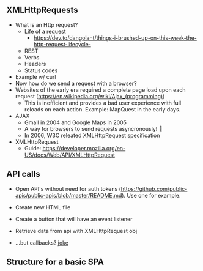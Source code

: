 ## XMLHttpRequests
- What is an Http request?
    - Life of a request
        - https://dev.to/dangolant/things-i-brushed-up-on-this-week-the-http-request-lifecycle-
    - REST
    - Verbs
    - Headers
    - Status codes
- Example w/ curl
- Now how do we send a request with a browser?
- Websites of the early era required a complete page load upon each request (https://en.wikipedia.org/wiki/Ajax_(programming))
    - This is inefficient and provides a bad user experience with full reloads on each action. Example: MapQuest in the early days.
- AJAX
    - Gmail in 2004 and Google Maps in 2005
    - A way for browsers to send requests asyncronously! 🎉
    - In 2006, W3C releated XMLHttpRequest specification
- XMLHttpRequest
    - Guide: https://developer.mozilla.org/en-US/docs/Web/API/XMLHttpRequest

## API calls
- Open API's without need for auth tokens (https://github.com/public-apis/public-apis/blob/master/README.md). Use one for example.
- Create new HTML file
- Create a button that will have an event listener
- Retrieve data from api with XMLHttpRequest obj

- ...but callbacks? [joke](https://www.reddit.com/r/ProgrammerHumor/comments/che938/asynchronous_javascript/)


## Structure for a basic SPA
